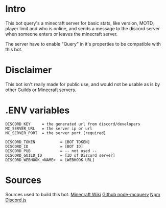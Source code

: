 # Intro
This bot query's a minecraft server for basic stats, like version, MOTD, player limit and who is online, and sends a message to the discord server when someone enters or leaves the minecraft server. 

The server have to enable "Query" in it's properties to be compatible with this bot.


# Disclaimer
This bot isn't really made for public use, and would not be usable as is by other Guilds or Minecraft servers. 

# .ENV variables
```
DISCORD_KEY		= the generated url from discord/developers
MC_SERVER_URL	= the server ip or url
MC_SERVER_PORT	= the server port [required]

DISCORD_TOKEN			= [BOT TOKEN]
DISCORD_ID				= [BOT ID]
DISCORD_PUB				= -- not used --
DISCORD_GUILD_ID 		= [ID of Discord server]
DISCORD_WEBHOOK_<NAME>	= [WEBHOOK URL]
```
# Sources
Sources used to build this bot.
[Minecraft Wiki](https://minecraft.wiki/w/Query#Example_implementations)
[Github node-mcquery](https://github.com/kmpm/node-mcquery/tree/master)
[Npm Discord.js](https://www.npmjs.com/package/discord.js)

